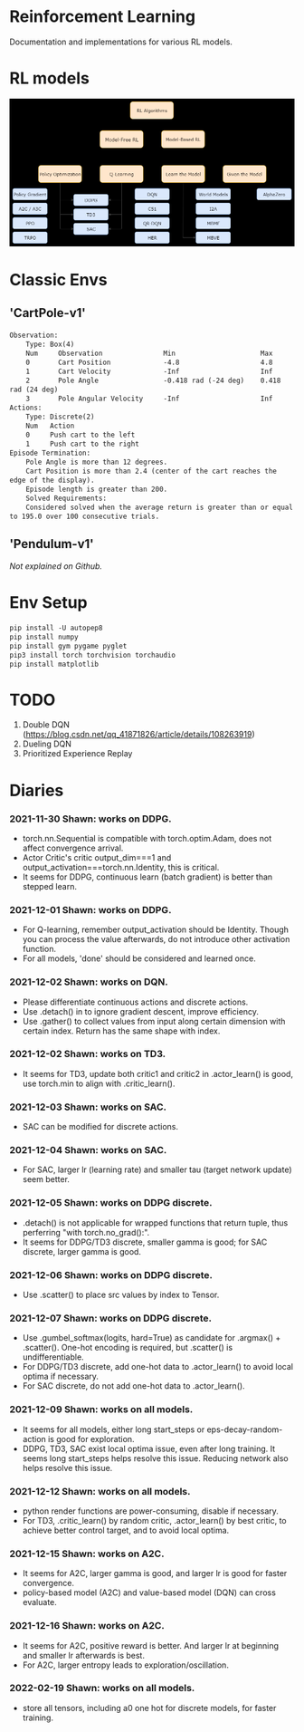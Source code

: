# Reinforcement Learning

Documentation and implementations for various RL models.

# RL models

![rl-models.png](./images/rl-models.png)

# Classic Envs

## 'CartPole-v1'

```
Observation:
    Type: Box(4)
    Num     Observation               Min                     Max
    0       Cart Position             -4.8                    4.8
    1       Cart Velocity             -Inf                    Inf
    2       Pole Angle                -0.418 rad (-24 deg)    0.418 rad (24 deg)
    3       Pole Angular Velocity     -Inf                    Inf
Actions:
    Type: Discrete(2)
    Num   Action
    0     Push cart to the left
    1     Push cart to the right
Episode Termination:
    Pole Angle is more than 12 degrees.
    Cart Position is more than 2.4 (center of the cart reaches the edge of the display).
    Episode length is greater than 200.
    Solved Requirements:
    Considered solved when the average return is greater than or equal to 195.0 over 100 consecutive trials.
```

## 'Pendulum-v1'

_Not explained on Github._

# Env Setup

```
pip install -U autopep8
pip install numpy
pip install gym pygame pyglet
pip3 install torch torchvision torchaudio
pip install matplotlib
```

# TODO

1. Double DQN (https://blog.csdn.net/qq_41871826/article/details/108263919)
2. Dueling DQN
3. Prioritized Experience Replay

# Diaries

### 2021-11-30 Shawn: works on DDPG.

- torch.nn.Sequential is compatible with torch.optim.Adam, does not affect convergence arrival.
- Actor Critic's critic output_dim===1 and output_activation===torch.nn.Identity, this is critical.
- It seems for DDPG, continuous learn (batch gradient) is better than stepped learn.

### 2021-12-01 Shawn: works on DDPG.

- For Q-learning, remember output_activation should be Identity. Though you can process the value afterwards, do not introduce other activation function.
- For all models, 'done' should be considered and learned once.

### 2021-12-02 Shawn: works on DQN.

- Please differentiate continuous actions and discrete actions.
- Use .detach() in to ignore gradient descent, improve efficiency.
- Use .gather() to collect values from input along certain dimension with certain index. Return has the same shape with index.

### 2021-12-02 Shawn: works on TD3.

- It seems for TD3, update both critic1 and critic2 in .actor_learn() is good, use torch.min to align with .critic_learn().

### 2021-12-03 Shawn: works on SAC.

- SAC can be modified for discrete actions.

### 2021-12-04 Shawn: works on SAC.

- For SAC, larger lr (learning rate) and smaller tau (target network update) seem better.

### 2021-12-05 Shawn: works on DDPG discrete.

- .detach() is not applicable for wrapped functions that return tuple, thus perferring "with torch.no_grad():".
- It seems for DDPG/TD3 discrete, smaller gamma is good; for SAC discrete, larger gamma is good.

### 2021-12-06 Shawn: works on DDPG discrete.

- Use .scatter() to place src values by index to Tensor.

### 2021-12-07 Shawn: works on DDPG discrete.

- Use .gumbel_softmax(logits, hard=True) as candidate for .argmax() + .scatter(). One-hot encoding is required, but .scatter() is undifferentiable.
- For DDPG/TD3 discrete, add one-hot data to .actor_learn() to avoid local optima if necessary.
- For SAC discrete, do not add one-hot data to .actor_learn().

### 2021-12-09 Shawn: works on all models.

- It seems for all models, either long start_steps or eps-decay-random-action is good for exploration.
- DDPG, TD3, SAC exist local optima issue, even after long training. It seems long start_steps helps resolve this issue. Reducing network also helps resolve this issue.

### 2021-12-12 Shawn: works on all models.

- python render functions are power-consuming, disable if necessary.
- For TD3, .critic_learn() by random critic, .actor_learn() by best critic, to achieve better control target, and to avoid local optima.

### 2021-12-15 Shawn: works on A2C.

- It seems for A2C, larger gamma is good, and larger lr is good for faster convergence.
- policy-based model (A2C) and value-based model (DQN) can cross evaluate.

### 2021-12-16 Shawn: works on A2C.

- It seems for A2C, positive reward is better. And larger lr at beginning and smaller lr afterwards is best.
- For A2C, larger entropy leads to exploration/oscillation.

### 2022-02-19 Shawn: works on all models.

- store all tensors, including a0 one hot for discrete models, for faster training.
